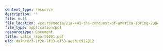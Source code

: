 ```yaml
---
content_type: resource
description: ''
file: null
file_location: /coursemedia/21a-441-the-conquest-of-america-spring-2004/da7dc8c31f2e7f93ef53aeeb1c912012_valio_report0001.pdf
file_type: application/pdf
resourcetype: Document
title: valio_report0001.pdf
uid: da7dc8c3-1f2e-7f93-ef53-aeeb1c912012
---
```

